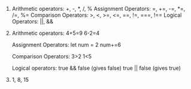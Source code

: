 1. Arithmetic operators: +, -, *, /, %
   Assignment Operators: =, +=, -=, *=, /=, %=
   Comparison Operators: >, <, >=, <=, ==, !=, ===, !==
   Logical Operators: ||, &&


2. Arithmetic operators:
   4+5=9
   6-2=4

   Assignment Operators:
   let num = 2
   num+=6

   Comparison Operators:
   3>2
   1<5

   Logical operators:
   true && false (gives false)
   true || false (gives true)

   




4. 1, 8, 15
